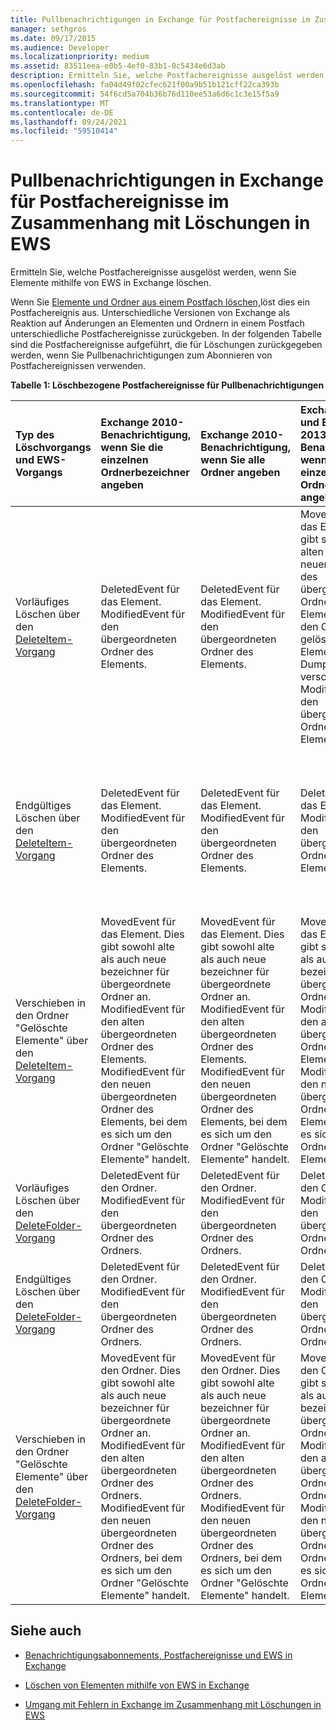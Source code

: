 ```yaml
---
title: Pullbenachrichtigungen in Exchange für Postfachereignisse im Zusammenhang mit Löschungen in EWS
manager: sethgros
ms.date: 09/17/2015
ms.audience: Developer
ms.localizationpriority: medium
ms.assetid: 83511eea-e0b5-4ef0-83b1-0c5434e6d3ab
description: Ermitteln Sie, welche Postfachereignisse ausgelöst werden, wenn Sie Elemente mithilfe von EWS in Exchange löschen.
ms.openlocfilehash: fa04d49f02cfec621f00a9b51b121cff22ca393b
ms.sourcegitcommit: 54f6cd5a704b36b76d110ee53a6d6c1c3e15f5a9
ms.translationtype: MT
ms.contentlocale: de-DE
ms.lasthandoff: 09/24/2021
ms.locfileid: "59510414"
---
```

# <a name="pull-notifications-for-ews-deletion-related-mailbox-events-in-exchange"></a>Pullbenachrichtigungen in Exchange für Postfachereignisse im Zusammenhang mit Löschungen in EWS

Ermitteln Sie, welche Postfachereignisse ausgelöst werden, wenn Sie Elemente mithilfe von EWS in Exchange löschen.
  
Wenn Sie [Elemente und Ordner aus einem Postfach löschen,](deleting-items-by-using-ews-in-exchange.md)löst dies ein Postfachereignis aus. Unterschiedliche Versionen von Exchange als Reaktion auf Änderungen an Elementen und Ordnern in einem Postfach unterschiedliche Postfachereignisse zurückgeben. In der folgenden Tabelle sind die Postfachereignisse aufgeführt, die für Löschungen zurückgegeben werden, wenn Sie Pullbenachrichtigungen zum Abonnieren von Postfachereignissen verwenden. 
  
**Tabelle 1: Löschbezogene Postfachereignisse für Pullbenachrichtigungen**

|**Typ des Löschvorgangs und EWS-Vorgangs**|**Exchange 2010-Benachrichtigung, wenn Sie die einzelnen Ordnerbezeichner angeben**|**Exchange 2010-Benachrichtigung, wenn Sie alle Ordner angeben**|**Exchange Online und Exchange 2013-Benachrichtigung, wenn Sie die einzelnen Ordnerbezeichner angeben**|**Exchange Online und Exchange 2013, wenn Sie alle Ordner angeben**|
|:-----|:-----|:-----|:-----|:-----|
|Vorläufiges Löschen über den [DeleteItem-Vorgang](https://msdn.microsoft.com/library/3e26c416-fa12-476e-bfd2-5c1f4bb7b348%28Office.15%29.aspx) <br/> |DeletedEvent für das Element.  <br/> ModifiedEvent für den übergeordneten Ordner des Elements.  <br/> |DeletedEvent für das Element.  <br/> ModifiedEvent für den übergeordneten Ordner des Elements.  <br/> |MovedEvent für das Element. Dies gibt sowohl die alten als auch die neuen Bezeichner des übergeordneten Ordners an. Das Element wird in den Ordner für die gelöschten Elemente im Dumpster verschoben.   <br/> ModifiedEvent für den übergeordneten Ordner des Elements.  <br/> |DeletedEvent für das Element.  <br/> DeletedEvent für das Element aus dem Standardmäßigen Suchordner "AllItems".  <br/> ModifiedEvent für den übergeordneten Ordner des Elements.  <br/> |
|Endgültiges Löschen über den [DeleteItem-Vorgang](https://msdn.microsoft.com/library/3e26c416-fa12-476e-bfd2-5c1f4bb7b348%28Office.15%29.aspx) <br/> |DeletedEvent für das Element.  <br/> ModifiedEvent für den übergeordneten Ordner des Elements.  <br/> |DeletedEvent für das Element.  <br/> ModifiedEvent für den übergeordneten Ordner des Elements.  <br/> |DeletedEvent für das Element.  <br/> ModifiedEvent für den übergeordneten Ordner des Elements.  <br/> |DeletedEvent für das Element.  <br/> DeletedEvent für das Element aus dem Standardmäßigen Suchordner "AllItems".  <br/> ModifiedEvent für den übergeordneten Ordner des Elements.  <br/> |
|Verschieben in den Ordner "Gelöschte Elemente" über den [DeleteItem-Vorgang](https://msdn.microsoft.com/library/3e26c416-fa12-476e-bfd2-5c1f4bb7b348%28Office.15%29.aspx) <br/> |MovedEvent für das Element. Dies gibt sowohl alte als auch neue bezeichner für übergeordnete Ordner an.  <br/> ModifiedEvent für den alten übergeordneten Ordner des Elements.  <br/> ModifiedEvent für den neuen übergeordneten Ordner des Elements, bei dem es sich um den Ordner "Gelöschte Elemente" handelt.  <br/> |MovedEvent für das Element. Dies gibt sowohl alte als auch neue bezeichner für übergeordnete Ordner an.  <br/> ModifiedEvent für den alten übergeordneten Ordner des Elements.  <br/> ModifiedEvent für den neuen übergeordneten Ordner des Elements, bei dem es sich um den Ordner "Gelöschte Elemente" handelt.  <br/> |MovedEvent für das Element. Dies gibt sowohl alte als auch neue bezeichner für übergeordnete Ordner an.  <br/> ModifiedEvent für den alten übergeordneten Ordner des Elements.  <br/> ModifiedEvent für den neuen übergeordneten Ordner des Elements, bei dem es sich um den Ordner "Gelöschte Elemente" handelt.  <br/> |DeletedEvent aus dem Standardmäßigen Suchordner "AllItems".  <br/> CreatedEvent für das Element im Ordner "AllItems".  <br/> ModifiedEvent für den ursprünglichen übergeordneten Ordner des Elements.  <br/> ModifiedEvent für den Ordner "Gelöschte Elemente".  <br/> |
|Vorläufiges Löschen über den [DeleteFolder-Vorgang](https://msdn.microsoft.com/library/b0f92682-4895-4bcf-a4a1-e4c2e8403979%28Office.15%29.aspx) <br/> |DeletedEvent für den Ordner.  <br/> ModifiedEvent für den übergeordneten Ordner des Ordners.  <br/> |DeletedEvent für den Ordner.  <br/> ModifiedEvent für den übergeordneten Ordner des Ordners.  <br/> |DeletedEvent für den Ordner.  <br/> ModifiedEvent für den übergeordneten Ordner des Ordners.  <br/> |DeletedEvent für den Ordner.  <br/> ModifiedEvent für den übergeordneten Ordner des Ordners.  <br/> |
|Endgültiges Löschen über den [DeleteFolder-Vorgang](https://msdn.microsoft.com/library/b0f92682-4895-4bcf-a4a1-e4c2e8403979%28Office.15%29.aspx) <br/> |DeletedEvent für den Ordner.  <br/> ModifiedEvent für den übergeordneten Ordner des Ordners.  <br/> |DeletedEvent für den Ordner.  <br/> ModifiedEvent für den übergeordneten Ordner des Ordners.  <br/> |DeletedEvent für den Ordner.  <br/> ModifiedEvent für den übergeordneten Ordner des Ordners.  <br/> |DeletedEvent für den Ordner.  <br/> ModifiedEvent für den übergeordneten Ordner des Ordners.  <br/> |
|Verschieben in den Ordner "Gelöschte Elemente" über den [DeleteFolder-Vorgang](https://msdn.microsoft.com/library/b0f92682-4895-4bcf-a4a1-e4c2e8403979%28Office.15%29.aspx) <br/> |MovedEvent für den Ordner. Dies gibt sowohl alte als auch neue bezeichner für übergeordnete Ordner an.  <br/> ModifiedEvent für den alten übergeordneten Ordner des Ordners.  <br/> ModifiedEvent für den neuen übergeordneten Ordner des Ordners, bei dem es sich um den Ordner "Gelöschte Elemente" handelt.  <br/> |MovedEvent für den Ordner. Dies gibt sowohl alte als auch neue bezeichner für übergeordnete Ordner an.  <br/> ModifiedEvent für den alten übergeordneten Ordner des Ordners.  <br/> ModifiedEvent für den neuen übergeordneten Ordner des Ordners, bei dem es sich um den Ordner "Gelöschte Elemente" handelt.  <br/> |MovedEvent für den Ordner. Dies gibt sowohl alte als auch neue bezeichner für übergeordnete Ordner an.  <br/> ModifiedEvent für den alten übergeordneten Ordner des Ordners.  <br/> ModifiedEvent für den neuen übergeordneten Ordner des Ordners, bei dem es sich um den Ordner "Gelöschte Elemente" handelt.  <br/> |ModifiedEvent für den alten übergeordneten Ordner des Ordners.  <br/> ModifiedEvent für den neuen übergeordneten Ordner des Ordners, bei dem es sich um den Ordner "Gelöschte Elemente" handelt.  <br/> |
   
## <a name="see-also"></a>Siehe auch


- [Benachrichtigungsabonnements, Postfachereignisse und EWS in Exchange](notification-subscriptions-mailbox-events-and-ews-in-exchange.md)
    
- [Löschen von Elementen mithilfe von EWS in Exchange](deleting-items-by-using-ews-in-exchange.md)
    
- [Umgang mit Fehlern in Exchange im Zusammenhang mit Löschungen in EWS](handling-deletion-related-errors-in-ews-in-exchange.md)
    

